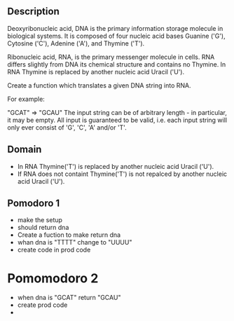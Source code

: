 ## Description
Deoxyribonucleic acid, DNA is the primary information storage molecule in biological systems. It is composed of four nucleic acid bases Guanine ('G'), Cytosine ('C'), Adenine ('A'), and Thymine ('T').

Ribonucleic acid, RNA, is the primary messenger molecule in cells. RNA differs slightly from DNA its chemical structure and contains no Thymine. In RNA Thymine is replaced by another nucleic acid Uracil ('U').

Create a function which translates a given DNA string into RNA.

For example:

"GCAT"  =>  "GCAU"
The input string can be of arbitrary length - in particular, it may be empty. All input is guaranteed to be valid, i.e. each input string will only ever consist of 'G', 'C', 'A' and/or 'T'.

## Domain

- In RNA Thymine('T') is replaced by another nucleic acid Uracil ('U').
- If RNA does not containt Thymine('T') is not repalced by another nucleic acid Uracil ('U').

## Pomodoro 1

- make the setup
- should return dna
- Create a fuction to make return dna
- whan dna is "TTTT" change to "UUUU"
- create code in prod code

# Pomomodoro 2
- when dna is "GCAT" return "GCAU"
- create prod code
- 
